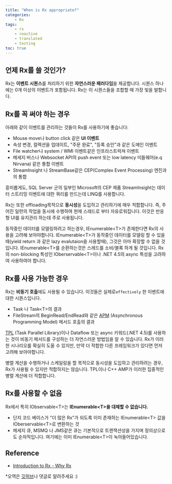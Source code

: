 ```yaml
---
title: "When is Rx appropriate?"
categories:
    - Rx
tags:
    - rx
    - reactive
    - translated
    - testing
toc: true
---
```

## 언제 Rx를 쓸 것인가?
Rx는 **이벤트 시퀀스**를 처리하기 위한 **자연스러운 패러다임**을 제공합니다. 시퀀스 하나에는 0개 이상의 이벤트가 포함됩니다. Rx는 이 시퀀스들을 조합할 때 가장 빛을 발합니다.

## Rx를 꼭 써야 하는 경우
아래와 같이 이벤트를 관리하는 것들이 Rx를 사용하기에 좋습니다:
- Mouse move나 button click 같은 **UI 이벤트**
- 속성 변경, 컬렉션을 업데이트, "주문 완료", "등록 승인"과 같은 도메인 이벤트
- File watcher나 system / WMI 이벤트같은 인프라스트럭쳐 이벤트
- 메세지 버스나 Websocket API의 push event 또는 low latency 미들웨어(e.q Nirvana) 같은 통합 이벤트
- StreamInsight 나 StreamBase같은 CEP(Complex Event Processing) 엔진과의 통합

흥미롭게도, SQL Server 군의 일부인 Microsoft의 CEP 제품 StreamInsight는 데이터 스트리밍 이벤트에 대한 쿼리를 만드는데 LINQ를 사용합니다.

Rx는 또한 offloading목적으로 **동시성**을 도입하고 관리하기에 매우 적합합니다. 즉, 주어진 일련의 작업을 동시에 수행하여 현재 스레드로 부터 자유로워집니다. 이것은 반응형 UI를 유지관리 하는데 주로 사용됩니다.

동작중인 데이터를 모델링하려고 하는경우, IEnumerable&lt;T&gt;가 존재한다면 Rx의 사용을 고려해 보아야합니다. IEnumerable&lt;T&gt;가 동작중인 데이터를 모델링 할 수 있을 때(yield return 과 같은 lazy evalutaion을 사용할때), 그것은 아마 확장할 수 없을 것입니다.
IEnumerable&lt;T&gt;를 순환하는것은 스레드를 소비/블록 하게 될 것입니다. 
Rx의 non-blocking 특성인 IOberservable&lt;T&gt;이나 .NET 4.5의 async 특성을 고려하여 사용하여야 합니다.

## Rx를 사용 가능한 경우
Rx는 **비동기 호출**에도 사용될 수 있습니다. 이것들은 실제로`effectively` 한 이벤트에 대한 시퀀스입니다.
- Task 나 Task&lt;T&gt;의 결과
- FileStream의 BeginRead/EndRead와 같은 [APM][APM_link] (Asynchronous Programming Model) 메서드 호출의 결과

[TPL][TPL_link] (Task Parallel Library)이나 Dataflow 또는 async 키워드(.NET 4.5)를 사용하는 것이 비동기 메서드를 구성하는 더 자연스러운 방법임을 알 수 있습니다. Rx가 이러한 시나리오를 확실히 도울 수 있지만, 만약 더 적합한 다른 프레임워크가 있다면 먼저 고려해 보아야합니다.

병렬 계산을 수행하거나 스케일링을 할 목적으로 동시성을 도입하고 관리하려는 경우, Rx가 사용될 수 있지만 적합하지는 않습니다. TPL이나 C++ AMP가 이러한 집중적인 병렬 계산에 더 적합합니다.

## Rx를 사용할 수 없음
Rx에서 특히 IObservable&lt;T&gt;는 **IEnumerable&lt;T&gt;을 대체할 수 없습니다.**
- 단지 코드 베이스가 "더 많은 Rx"가 되도록 이미 존재하는 IEnumerable&lt;T&gt; 값을 IOberservable&lt;T&gt;로 변환하는 것
- 메세지 큐, MSMQ 나 JMS같은 큐는 기본적으로 트랜잭션성을 가지며 정의상으로도 순차적입니다. 여기에는 이미 IEnumerable&lt;T&gt;이 녹아들어있습니다.

## Reference
- [Introduction to Rx - Why Rx](http://introtorx.com/Content/v1.0.10621.0/01_WhyRx.html#WhyRx)

*오역은 [깃허브](http://github.com/uniqmuz/uniqmuz.github.io)나 댓글로 알려주세요 :)



[APM_link]: https://docs.microsoft.com/ko-kr/dotnet/standard/asynchronous-programming-patterns/asynchronous-programming-model-apm

[TPL_link]: https://docs.microsoft.com/ko-kr/dotnet/standard/parallel-programming/task-parallel-library-tpl

